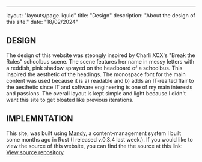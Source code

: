 ---
layout: "layouts/page.liquid"
title: "Design"
description: "About the design of this site."
date: "18/02/2024"

## DESIGN

The design of this website was steongly inspired by Charli XCX's "Break the Rules" schoolbus scene. The scene features her name in messy letters with a reddish, pink shadow sprayed on the headboard of a schoolbus. This inspired the aesthetic of the headings. The monospace font for the main content was used because it is a) readable and b) adds an IT-realted flair to the aesthetic since IT and software engineering is one of my main interests and passions. The overall layout is kept simple and light because I didn't want this site to get bloated like previous iterations.

## IMPLEMNTATION

This site, was built using [Mandy](https://github.com/angeldollface/mandy), a content-management system I built some months ago in Rust (I released v.0.3.4 last week.). If you would like to view the source of this website, you can find the the source at this link: [View source repository](https://github.com/angeldollface/angeldollface.github.io)